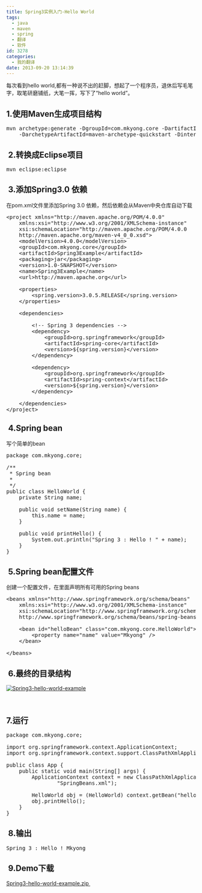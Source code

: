 ```yaml
---
title: Spring3实例入门-Hello World
tags:
  - java
  - maven
  - spring
  - 翻译
  - 软件
id: 3278
categories:
  - 我的翻译
date: 2013-09-20 13:14:39
---
```


每次看到hello world,都有一种说不出的赶脚，想起了一个程序员，退休后写毛笔字，取笔研磨铺纸，大笔一挥，写下了“hello world”。

## 1.使用Maven生成项目结构

<pre class="lang:default decode:true ">mvn archetype:generate -DgroupId=com.mkyong.core -DartifactId=Spring3Example 
	-DarchetypeArtifactId=maven-archetype-quickstart -DinteractiveMode=false</pre>

##  2.转换成Eclipse项目

<pre class="lang:default decode:true ">mvn eclipse:eclipse</pre>

##  3.添加Spring3.0 依赖

在pom.xml文件里添加Spring 3.0 依赖，然后依赖会从Maven中央仓库自动下载
<pre class="lang:default decode:true" title="pom.xml">&lt;project xmlns="http://maven.apache.org/POM/4.0.0" 
	xmlns:xsi="http://www.w3.org/2001/XMLSchema-instance"
	xsi:schemaLocation="http://maven.apache.org/POM/4.0.0 
	http://maven.apache.org/maven-v4_0_0.xsd"&gt;
	&lt;modelVersion&gt;4.0.0&lt;/modelVersion&gt;
	&lt;groupId&gt;com.mkyong.core&lt;/groupId&gt;
	&lt;artifactId&gt;Spring3Example&lt;/artifactId&gt;
	&lt;packaging&gt;jar&lt;/packaging&gt;
	&lt;version&gt;1.0-SNAPSHOT&lt;/version&gt;
	&lt;name&gt;Spring3Example&lt;/name&gt;
	&lt;url&gt;http://maven.apache.org&lt;/url&gt;

	&lt;properties&gt;
		&lt;spring.version&gt;3.0.5.RELEASE&lt;/spring.version&gt;
	&lt;/properties&gt;

	&lt;dependencies&gt;

		&lt;!-- Spring 3 dependencies --&gt;
		&lt;dependency&gt;
			&lt;groupId&gt;org.springframework&lt;/groupId&gt;
			&lt;artifactId&gt;spring-core&lt;/artifactId&gt;
			&lt;version&gt;${spring.version}&lt;/version&gt;
		&lt;/dependency&gt;

		&lt;dependency&gt;
			&lt;groupId&gt;org.springframework&lt;/groupId&gt;
			&lt;artifactId&gt;spring-context&lt;/artifactId&gt;
			&lt;version&gt;${spring.version}&lt;/version&gt;
		&lt;/dependency&gt;

	&lt;/dependencies&gt;
&lt;/project&gt;</pre>

##  4.Spring bean

写个简单的bean
<pre class="lang:default decode:true" title="HelloWorld">package com.mkyong.core;

/**
 * Spring bean
 * 
 */
public class HelloWorld {
	private String name;

	public void setName(String name) {
		this.name = name;
	}

	public void printHello() {
		System.out.println("Spring 3 : Hello ! " + name);
	}
}</pre>

##  5.Spring bean配置文件

创建一个配置文件，在里面声明所有可用的Spring beans
<pre class="lang:default decode:true" title="SpringBeans.xml">&lt;beans xmlns="http://www.springframework.org/schema/beans"
	xmlns:xsi="http://www.w3.org/2001/XMLSchema-instance"
	xsi:schemaLocation="http://www.springframework.org/schema/beans
	http://www.springframework.org/schema/beans/spring-beans-3.0.xsd"&gt;

	&lt;bean id="helloBean" class="com.mkyong.core.HelloWorld"&gt;
		&lt;property name="name" value="Mkyong" /&gt;
	&lt;/bean&gt;

&lt;/beans&gt;</pre>

##  6.最终的目录结构

[![Spring3-hello-world-example](/images/bbe4d8f74c9337766eb4a368bb71c6c0d09a248b.png)](http://leaverimage.b0.upaiyun.com/2013/09/Spring3-hello-world-example.png)

&nbsp;

## 7.运行

<pre class="lang:default decode:true" title="App.java">package com.mkyong.core;

import org.springframework.context.ApplicationContext;
import org.springframework.context.support.ClassPathXmlApplicationContext;

public class App {
	public static void main(String[] args) {
		ApplicationContext context = new ClassPathXmlApplicationContext(
				"SpringBeans.xml");

		HelloWorld obj = (HelloWorld) context.getBean("helloBean");
		obj.printHello();
	}
}</pre>

##  8.输出

<pre class="lang:default decode:true">Spring 3 : Hello ! Mkyong</pre>

##  9.Demo下载

[Spring3-hello-world-example.zip ](http://pan.baidu.com/share/link?shareid=2464458395&amp;uk=1493685990)